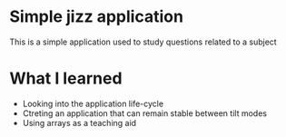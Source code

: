 # Simple jizz application

This is a simple application used to study questions related to a subject

# What I learned

* Looking into the application life-cycle
* Ctreting an application that can remain stable between tilt modes 
* Using arrays as a teaching aid
